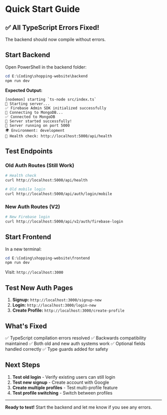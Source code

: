 # Quick Start Guide

## ✅ All TypeScript Errors Fixed!

The backend should now compile without errors.

## Start Backend

Open PowerShell in the backend folder:

```powershell
cd E:\Coding\shopping-website\backend
npm run dev
```

**Expected Output:**
```
[nodemon] starting `ts-node src/index.ts`
🚀 Starting server...
✅ Firebase Admin SDK initialized successfully
🔌 Connecting to MongoDB...
✅ Connected to MongoDB
🎉 Server started successfully!
📍 Server running on port 5000
🌍 Environment: development
🔗 Health check: http://localhost:5000/api/health
```

## Test Endpoints

### Old Auth Routes (Still Work)
```bash
# Health check
curl http://localhost:5000/api/health

# Old mobile login
curl http://localhost:5000/api/auth/login/mobile
```

### New Auth Routes (V2)
```bash
# New Firebase login
curl http://localhost:5000/api/v2/auth/firebase-login
```

## Start Frontend

In a new terminal:

```powershell
cd E:\Coding\shopping-website\frontend
npm run dev
```

Visit: `http://localhost:3000`

## Test New Auth Pages

1. **Signup:** `http://localhost:3000/signup-new`
2. **Login:** `http://localhost:3000/login-new`
3. **Create Profile:** `http://localhost:3000/create-profile`

## What's Fixed

✅ TypeScript compilation errors resolved
✅ Backwards compatibility maintained
✅ Both old and new auth systems work
✅ Optional fields handled correctly
✅ Type guards added for safety

## Next Steps

1. **Test old login** - Verify existing users can still login
2. **Test new signup** - Create account with Google
3. **Create multiple profiles** - Test multi-profile feature
4. **Test profile switching** - Switch between profiles

---

**Ready to test!** Start the backend and let me know if you see any errors.
